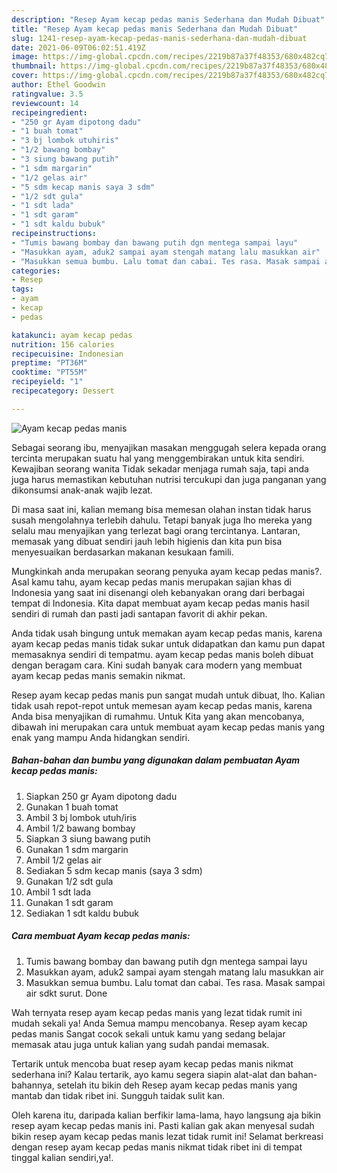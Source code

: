 ```yaml
---
description: "Resep Ayam kecap pedas manis Sederhana dan Mudah Dibuat"
title: "Resep Ayam kecap pedas manis Sederhana dan Mudah Dibuat"
slug: 1241-resep-ayam-kecap-pedas-manis-sederhana-dan-mudah-dibuat
date: 2021-06-09T06:02:51.419Z
image: https://img-global.cpcdn.com/recipes/2219b87a37f48353/680x482cq70/ayam-kecap-pedas-manis-foto-resep-utama.jpg
thumbnail: https://img-global.cpcdn.com/recipes/2219b87a37f48353/680x482cq70/ayam-kecap-pedas-manis-foto-resep-utama.jpg
cover: https://img-global.cpcdn.com/recipes/2219b87a37f48353/680x482cq70/ayam-kecap-pedas-manis-foto-resep-utama.jpg
author: Ethel Goodwin
ratingvalue: 3.5
reviewcount: 14
recipeingredient:
- "250 gr Ayam dipotong dadu"
- "1 buah tomat"
- "3 bj lombok utuhiris"
- "1/2 bawang bombay"
- "3 siung bawang putih"
- "1 sdm margarin"
- "1/2 gelas air"
- "5 sdm kecap manis saya 3 sdm"
- "1/2 sdt gula"
- "1 sdt lada"
- "1 sdt garam"
- "1 sdt kaldu bubuk"
recipeinstructions:
- "Tumis bawang bombay dan bawang putih dgn mentega sampai layu"
- "Masukkan ayam, aduk2 sampai ayam stengah matang lalu masukkan air"
- "Masukkan semua bumbu. Lalu tomat dan cabai. Tes rasa. Masak sampai air sdkt surut. Done"
categories:
- Resep
tags:
- ayam
- kecap
- pedas

katakunci: ayam kecap pedas 
nutrition: 156 calories
recipecuisine: Indonesian
preptime: "PT36M"
cooktime: "PT55M"
recipeyield: "1"
recipecategory: Dessert

---
```



![Ayam kecap pedas manis](https://img-global.cpcdn.com/recipes/2219b87a37f48353/680x482cq70/ayam-kecap-pedas-manis-foto-resep-utama.jpg)

Sebagai seorang ibu, menyajikan masakan menggugah selera kepada orang tercinta merupakan suatu hal yang menggembirakan untuk kita sendiri. Kewajiban seorang  wanita Tidak sekadar menjaga rumah saja, tapi anda juga harus memastikan kebutuhan nutrisi tercukupi dan juga panganan yang dikonsumsi anak-anak wajib lezat.

Di masa  saat ini, kalian memang bisa memesan olahan instan tidak harus susah mengolahnya terlebih dahulu. Tetapi banyak juga lho mereka yang selalu mau menyajikan yang terlezat bagi orang tercintanya. Lantaran, memasak yang dibuat sendiri jauh lebih higienis dan kita pun bisa menyesuaikan berdasarkan makanan kesukaan famili. 



Mungkinkah anda merupakan seorang penyuka ayam kecap pedas manis?. Asal kamu tahu, ayam kecap pedas manis merupakan sajian khas di Indonesia yang saat ini disenangi oleh kebanyakan orang dari berbagai tempat di Indonesia. Kita dapat membuat ayam kecap pedas manis hasil sendiri di rumah dan pasti jadi santapan favorit di akhir pekan.

Anda tidak usah bingung untuk memakan ayam kecap pedas manis, karena ayam kecap pedas manis tidak sukar untuk didapatkan dan kamu pun dapat memasaknya sendiri di tempatmu. ayam kecap pedas manis boleh dibuat dengan beragam cara. Kini sudah banyak cara modern yang membuat ayam kecap pedas manis semakin nikmat.

Resep ayam kecap pedas manis pun sangat mudah untuk dibuat, lho. Kalian tidak usah repot-repot untuk memesan ayam kecap pedas manis, karena Anda bisa menyajikan di rumahmu. Untuk Kita yang akan mencobanya, dibawah ini merupakan cara untuk membuat ayam kecap pedas manis yang enak yang mampu Anda hidangkan sendiri.

<!--inarticleads1-->

##### Bahan-bahan dan bumbu yang digunakan dalam pembuatan Ayam kecap pedas manis:

1. Siapkan 250 gr Ayam dipotong dadu
1. Gunakan 1 buah tomat
1. Ambil 3 bj lombok utuh/iris
1. Ambil 1/2 bawang bombay
1. Siapkan 3 siung bawang putih
1. Gunakan 1 sdm margarin
1. Ambil 1/2 gelas air
1. Sediakan 5 sdm kecap manis (saya 3 sdm)
1. Gunakan 1/2 sdt gula
1. Ambil 1 sdt lada
1. Gunakan 1 sdt garam
1. Sediakan 1 sdt kaldu bubuk




<!--inarticleads2-->

##### Cara membuat Ayam kecap pedas manis:

1. Tumis bawang bombay dan bawang putih dgn mentega sampai layu
1. Masukkan ayam, aduk2 sampai ayam stengah matang lalu masukkan air
1. Masukkan semua bumbu. Lalu tomat dan cabai. Tes rasa. Masak sampai air sdkt surut. Done




Wah ternyata resep ayam kecap pedas manis yang lezat tidak rumit ini mudah sekali ya! Anda Semua mampu mencobanya. Resep ayam kecap pedas manis Sangat cocok sekali untuk kamu yang sedang belajar memasak atau juga untuk kalian yang sudah pandai memasak.

Tertarik untuk mencoba buat resep ayam kecap pedas manis nikmat sederhana ini? Kalau tertarik, ayo kamu segera siapin alat-alat dan bahan-bahannya, setelah itu bikin deh Resep ayam kecap pedas manis yang mantab dan tidak ribet ini. Sungguh taidak sulit kan. 

Oleh karena itu, daripada kalian berfikir lama-lama, hayo langsung aja bikin resep ayam kecap pedas manis ini. Pasti kalian gak akan menyesal sudah bikin resep ayam kecap pedas manis lezat tidak rumit ini! Selamat berkreasi dengan resep ayam kecap pedas manis nikmat tidak ribet ini di tempat tinggal kalian sendiri,ya!.

